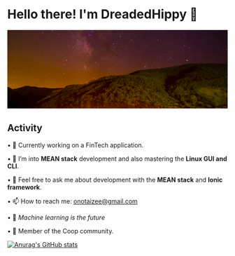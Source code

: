 # Hello there! I'm DreadedHippy 👋

<p align="center">
  <img src="https://github.com/DreadedHippy/DreadedHippy/blob/main/Files/Screenshot%20from%202022-06-27%2009-35-55.png" title="Backdrop">
</p>

## Activity
• 🔭 Currently working on a FinTech application.


• 🌱 I’m into **MEAN stack** development and also mastering the **Linux GUI and CLI**.


• 💬 Feel free to ask me about development with the **MEAN stack** and **Ionic framework**.


• 📫 How to reach me: [onotaizee@gmail.com](mailto:onotaizee@gmail.com "DreadedHippy's Email")


• 🤖 *Machine learning is the future*

• 🥚 Member of the Coop community.



<!--
**DreadedHippy/DreadedHippy** is a ✨ _special_ ✨ repository because its `README.md` (this file) appears on your GitHub profile.

Here are some ideas to get you started:

- 🔭 I’m currently working on ...

![alt text](https://github.com/DreadedHippy/DreadedHippy/blob/main/Files/Sky.jpg)
- 🌱 I’m currently learning ...
- 👯 I’m looking to collaborate on ...
- 🤔 I’m looking for help with ...
- 💬 Ask me about ...
- 📫 How to reach me: ...
- 😄 Pronouns: ...
- ⚡ Fun fact: ...
-->

[![Anurag's GitHub stats](https://github-readme-stats.vercel.app/api?username=DreadedHippy)](https://github.com/anuraghazra/github-readme-stats)
